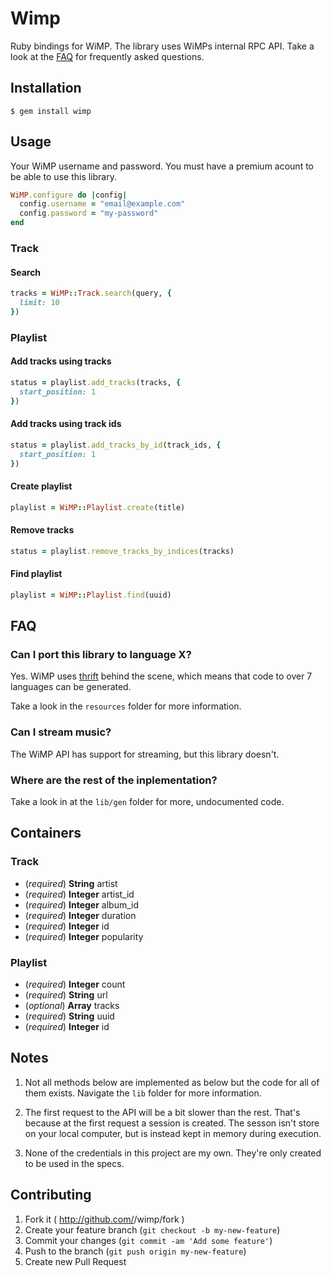 # Wimp

Ruby bindings for WiMP. The library uses WiMPs internal RPC API.
Take a look at the [FAQ](#faq) for frequently asked questions. 

## Installation

```
$ gem install wimp
```

## Usage

Your WiMP username and password. You must have a premium 
acount to be able to use this library.

``` ruby
WiMP.configure do |config|
  config.username = "email@example.com"
  config.password = "my-password"
end
```

### Track

#### Search

``` ruby
tracks = WiMP::Track.search(query, {
  limit: 10
})
```

### Playlist

#### Add tracks using tracks

``` ruby
status = playlist.add_tracks(tracks, {
  start_position: 1
})
```

#### Add tracks using track ids

``` ruby
status = playlist.add_tracks_by_id(track_ids, {
  start_position: 1
})
```

#### Create playlist

``` ruby
playlist = WiMP::Playlist.create(title)
```

#### Remove tracks

``` ruby
status = playlist.remove_tracks_by_indices(tracks)
```

#### Find playlist

``` ruby
playlist = WiMP::Playlist.find(uuid)
```

## FAQ

### Can I port this library to language X?

Yes. WiMP uses [thrift](http://thrift.apache.org/) behind the scene, 
which means that code to over 7 languages can be generated.

Take a look in the `resources` folder for more information.

### Can I stream music?

The WiMP API has support for streaming, but this library doesn't.

### Where are the rest of the inplementation?

Take a look in at the `lib/gen` folder for more, undocumented code.

## Containers

### Track

- (*required*) **String** artist
- (*required*) **Integer** artist_id
- (*required*) **Integer** album_id
- (*required*) **Integer** duration
- (*required*) **Integer** id
- (*required*) **Integer** popularity

### Playlist

- (*required*) **Integer** count
- (*required*) **String** url
- (*optional*) **Array<Track>** tracks
- (*required*) **String** uuid
- (*required*) **Integer** id


## Notes

1. Not all methods below are implemented as below but 
  the code for all of them exists. Navigate the `lib` folder for more 
  information.

2. The first request to the API will be a bit slower than the rest.
  That's because at the first request a session is created. The sesson isn't store
  on your local computer, but is instead kept in memory during execution.

3. None of the credentials in this project are my own. They're 
  only created to be used in the specs.

## Contributing

1. Fork it ( http://github.com/<my-github-username>/wimp/fork )
2. Create your feature branch (`git checkout -b my-new-feature`)
3. Commit your changes (`git commit -am 'Add some feature'`)
4. Push to the branch (`git push origin my-new-feature`)
5. Create new Pull Request